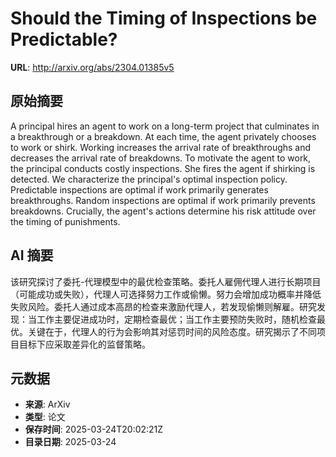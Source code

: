 # Should the Timing of Inspections be Predictable?

**URL**: http://arxiv.org/abs/2304.01385v5

## 原始摘要

A principal hires an agent to work on a long-term project that culminates in
a breakthrough or a breakdown. At each time, the agent privately chooses to
work or shirk. Working increases the arrival rate of breakthroughs and
decreases the arrival rate of breakdowns. To motivate the agent to work, the
principal conducts costly inspections. She fires the agent if shirking is
detected. We characterize the principal's optimal inspection policy.
Predictable inspections are optimal if work primarily generates breakthroughs.
Random inspections are optimal if work primarily prevents breakdowns.
Crucially, the agent's actions determine his risk attitude over the timing of
punishments.


## AI 摘要

该研究探讨了委托-代理模型中的最优检查策略。委托人雇佣代理人进行长期项目（可能成功或失败），代理人可选择努力工作或偷懒。努力会增加成功概率并降低失败风险。委托人通过成本高昂的检查来激励代理人，若发现偷懒则解雇。研究发现：当工作主要促进成功时，定期检查最优；当工作主要预防失败时，随机检查最优。关键在于，代理人的行为会影响其对惩罚时间的风险态度。研究揭示了不同项目目标下应采取差异化的监督策略。

## 元数据

- **来源**: ArXiv
- **类型**: 论文
- **保存时间**: 2025-03-24T20:02:21Z
- **目录日期**: 2025-03-24
